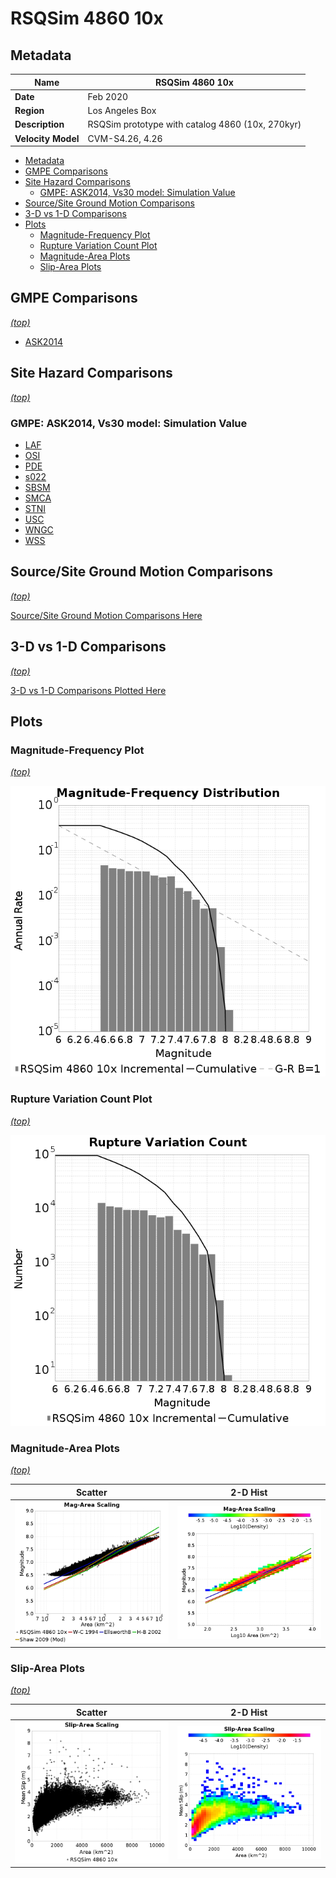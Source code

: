 # RSQSim 4860 10x
## Metadata
| **Name** | RSQSim 4860 10x |
|-----|-----|
| **Date** | Feb 2020 |
| **Region** | Los Angeles Box |
| **Description** | RSQSim prototype with catalog 4860 (10x, 270kyr) |
| **Velocity Model** | CVM-S4.26, 4.26 |

* [Metadata](#metadata)
* [GMPE Comparisons](#gmpe-comparisons)
* [Site Hazard Comparisons](#site-hazard-comparisons)
  * [GMPE: ASK2014, Vs30 model: Simulation Value](#gmpe-ask2014-vs30-model-simulation-value)
* [Source/Site Ground Motion Comparisons](source_site_comparisons_Vs30Simulation/)
* [3-D vs 1-D Comparisons](3d_1d_comparison/)
* [Plots](#plots)
  * [Magnitude-Frequency Plot](#magnitude-frequency-plot)
  * [Rupture Variation Count Plot](#rupture-variation-count-plot)
  * [Magnitude-Area Plots](#magnitude-area-plots)
  * [Slip-Area Plots](#slip-area-plots)

## GMPE Comparisons
*[(top)](#rsqsim-4860-10x)*

* [ASK2014](gmpe_comparisons_ASK2014_Vs30Simulation/)

## Site Hazard Comparisons
*[(top)](#rsqsim-4860-10x)*

### GMPE: ASK2014, Vs30 model: Simulation Value

* [LAF](site_hazard_LAF_ASK2014_Vs30Simulation/)
* [OSI](site_hazard_OSI_ASK2014_Vs30Simulation/)
* [PDE](site_hazard_PDE_ASK2014_Vs30Simulation/)
* [s022](site_hazard_s022_ASK2014_Vs30Simulation/)
* [SBSM](site_hazard_SBSM_ASK2014_Vs30Simulation/)
* [SMCA](site_hazard_SMCA_ASK2014_Vs30Simulation/)
* [STNI](site_hazard_STNI_ASK2014_Vs30Simulation/)
* [USC](site_hazard_USC_ASK2014_Vs30Simulation/)
* [WNGC](site_hazard_WNGC_ASK2014_Vs30Simulation/)
* [WSS](site_hazard_WSS_ASK2014_Vs30Simulation/)

## Source/Site Ground Motion Comparisons
*[(top)](#rsqsim-4860-10x)*

[Source/Site Ground Motion Comparisons Here](source_site_comparisons_Vs30Simulation/)

## 3-D vs 1-D Comparisons
*[(top)](#rsqsim-4860-10x)*

[3-D vs 1-D Comparisons Plotted Here](3d_1d_comparison/)

## Plots
### Magnitude-Frequency Plot
*[(top)](#rsqsim-4860-10x)*

![MFD](resources/mfd.png)
### Rupture Variation Count Plot
*[(top)](#rsqsim-4860-10x)*

![RV Count](resources/rv_count.png)
### Magnitude-Area Plots
*[(top)](#rsqsim-4860-10x)*

| Scatter | 2-D Hist |
|-----|-----|
| ![MFD Scatter](resources/mag_area.png) | ![MFD Hist](resources/mag_area_hist2D.png) |
### Slip-Area Plots
*[(top)](#rsqsim-4860-10x)*

| Scatter | 2-D Hist |
|-----|-----|
| ![Slip Scatter](resources/slip_area.png) | ![Slip Hist](resources/slip_area_hist2D.png) |

